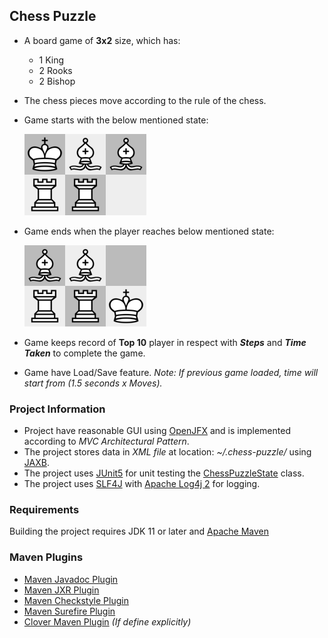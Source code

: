 ## Chess Puzzle

- A board game of **3x2** size, which has:
  - 1 King
  - 2 Rooks
  - 2 Bishop
- The chess pieces move according to the rule of the chess.
- Game starts with the below mentioned state:

  ![Start State](ReadmeSupport/start.png)

- Game ends when the player reaches below mentioned state:

  ![Goal State](ReadmeSupport/goal.png) 

- Game keeps record of **Top 10** player in respect with ***Steps*** and ***Time Taken*** to complete the game.
- Game have Load/Save feature. *Note: If previous game loaded, time will start from (1.5 seconds x Moves).* 

### Project Information
- Project have reasonable GUI using [OpenJFX](https://openjfx.io/) and is implemented according to *MVC Architectural Pattern*.
- The project stores data in *XML file* at location: *~/.chess-puzzle/* using [JAXB](https://docs.oracle.com/javase/tutorial/jaxb/intro/index.html).
- The project uses [JUnit5](https://junit.org/junit5/) for unit testing the [ChessPuzzleState](src/main/java/chesspuzzle/state/ChessPuzzleState.java) class.
- The project uses [SLF4J](http://www.slf4j.org/) with [Apache Log4j 2](https://logging.apache.org/log4j/2.x/) for logging.

### Requirements
Building the project requires JDK 11 or later and [Apache Maven](https://maven.apache.org/)

### Maven Plugins
- [Maven Javadoc Plugin](https://maven.apache.org/plugins/maven-javadoc-plugin/)
- [Maven JXR Plugin](https://maven.apache.org/jxr/maven-jxr-plugin/)
- [Maven Checkstyle Plugin](https://maven.apache.org/plugins/maven-checkstyle-plugin/)
- [Maven Surefire Plugin](https://maven.apache.org/surefire/maven-surefire-report-plugin/)
- [Clover Maven Plugin](https://openclover.org/doc/maven/latest/) *(If define explicitly)*